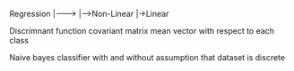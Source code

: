 Regression
|--->
|-->Non-Linear
|->Linear

Discrimnant function
	covariant matrix
	mean vector with respect to each class

Naive bayes classifier
	with and without assumption that dataset is discrete


